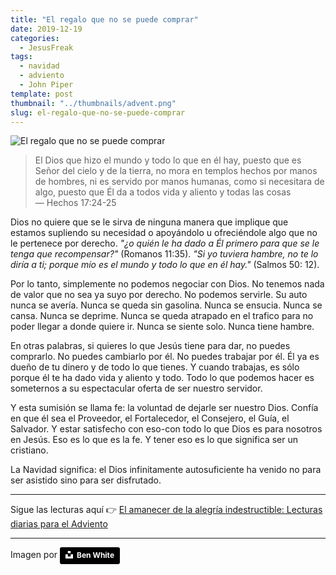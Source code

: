 ```yaml
---
title: "El regalo que no se puede comprar"
date: 2019-12-19
categories:
  - JesusFreak
tags:
  - navidad
  - adviento
  - John Piper
template: post
thumbnail: "../thumbnails/advent.png"
slug: el-regalo-que-no-se-puede-comprar
---
```


![El regalo que no se puede comprar](https://i.imgur.com/vMCATUw.jpg)

> El Dios que hizo el mundo y todo lo que en él hay, puesto que es Señor del cielo y de la tierra, no mora en templos hechos por manos de hombres, ni es servido por manos humanas, como si necesitara de algo, puesto que Él da a todos vida y aliento y todas las cosas <br>— Hechos 17:24-25

Dios no quiere que se le sirva de ninguna manera que implique que estamos supliendo su necesidad o apoyándolo u ofreciéndole algo que no le pertenece por derecho. _"¿o quién le ha dado a Él primero para que se le tenga que recompensar?"_ (Romanos 11:35). _"Si yo tuviera hambre, no te lo diría a ti; porque mío es el mundo y todo lo que en él hay."_ (Salmos 50: 12).

Por lo tanto, simplemente no podemos negociar con Dios. No tenemos nada de valor que no sea ya suyo por derecho. No podemos servirle. Su auto nunca se avería. Nunca se queda sin gasolina. Nunca se ensucia. Nunca se cansa. Nunca se deprime. Nunca se queda atrapado en el trafico para no poder llegar a donde quiere ir. Nunca se siente solo. Nunca tiene hambre.

En otras palabras, si quieres lo que Jesús tiene para dar, no puedes comprarlo. No puedes cambiarlo por él. No puedes trabajar por él. Él ya es dueño de tu dinero y de todo lo que tienes. Y cuando trabajas, es sólo porque él te ha dado vida y aliento y todo. Todo lo que podemos hacer es someternos a su espectacular oferta de ser nuestro servidor.

Y esta sumisión se llama fe: la voluntad de dejarle ser nuestro Dios. Confía en que él sea el Proveedor, el Fortalecedor, el Consejero, el Guía, el Salvador. Y estar satisfecho con eso-con todo lo que Dios es para nosotros en Jesús. Eso es lo que es la fe. Y tener eso es lo que significa ser un cristiano.

La Navidad significa: el Dios infinitamente autosuficiente ha venido no para ser asistido sino para ser disfrutado.

---

Sigue las lecturas aquí 👉 [El amanecer de la alegría indestructible: Lecturas diarias para el Adviento](/el-amanecer-de-una-alegria-indestructible)

---

Imagen por <a style="background-color:black;color:white;text-decoration:none;padding:4px 6px;font-family:-apple-system, BlinkMacSystemFont, &quot;San Francisco&quot;, &quot;Helvetica Neue&quot;, Helvetica, Ubuntu, Roboto, Noto, &quot;Segoe UI&quot;, Arial, sans-serif;font-size:12px;font-weight:bold;line-height:1.2;display:inline-block;border-radius:3px" href="https://unsplash.com/@benwhitephotography?utm_medium=referral&amp;utm_campaign=photographer-credit&amp;utm_content=creditBadge" target="_blank" rel="noopener noreferrer" title="Download free do whatever you want high-resolution photos from Ben White"><span style="display:inline-block;padding:2px 3px"><svg xmlns="http://www.w3.org/2000/svg" style="height:12px;width:auto;position:relative;vertical-align:middle;top:-2px;fill:white" viewBox="0 0 32 32"><title>unsplash-logo</title><path d="M10 9V0h12v9H10zm12 5h10v18H0V14h10v9h12v-9z"></path></svg></span><span style="display:inline-block;padding:2px 3px">Ben White</span></a>

